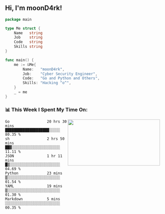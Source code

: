 <h2> Hi, I'm moonD4rk!</h2>

```go
package main

type Me struct {
	Name   string
	Job    string
	Code   string
	Skills string
}

func main() {
	me := &Me{
		Name:   "moonD4rk",
		Job:    "Cyber Security Engineer",
		Code:   "Go and Python and Others",
		Skills: "Hacking ^o^",
	}
	_ = me
}
```

<h3>📊 This Week I Spent My Time On:</h3>
<img align='right' src="https://github-readme-stats.vercel.app/api?username=moond4rk&show_icons=true&theme=radical", width="300" height="150">

<!--START_SECTION:waka-->

```text
Go                 20 hrs 30 mins  ████████████████████░░░░░   80.35 %
sh                 2 hrs 50 mins   ██▓░░░░░░░░░░░░░░░░░░░░░░   11.11 %
JSON               1 hr 11 mins    █▒░░░░░░░░░░░░░░░░░░░░░░░   04.69 %
Python             23 mins         ▒░░░░░░░░░░░░░░░░░░░░░░░░   01.54 %
YAML               19 mins         ▒░░░░░░░░░░░░░░░░░░░░░░░░   01.30 %
Markdown           5 mins          ░░░░░░░░░░░░░░░░░░░░░░░░░   00.35 %
```

<!--END_SECTION:waka-->

